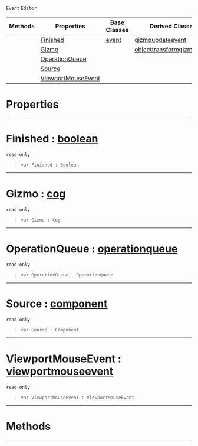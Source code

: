  `Event` `Editor`



|Methods|Properties|Base Classes|Derived Classes|
|---|---|---|---|
| |[ Finished](https://github.com/ZilchEngine/ZilchDocs/blob/master/code_reference/class_reference/gizmoevent.md#finished-zilch-engine-doc)|[event](https://github.com/ZilchEngine/ZilchDocs/blob/master/code_reference/class_reference/event.md)|[gizmoupdateevent](https://github.com/ZilchEngine/ZilchDocs/blob/master/code_reference/class_reference/gizmoupdateevent.md)|
| |[ Gizmo](https://github.com/ZilchEngine/ZilchDocs/blob/master/code_reference/class_reference/gizmoevent.md#gizmo-zilch-engine-docume)| |[objecttransformgizmoevent](https://github.com/ZilchEngine/ZilchDocs/blob/master/code_reference/class_reference/objecttransformgizmoevent.md)|
| |[ OperationQueue](https://github.com/ZilchEngine/ZilchDocs/blob/master/code_reference/class_reference/gizmoevent.md#operationqueue-zilch-engi)| | |
| |[ Source](https://github.com/ZilchEngine/ZilchDocs/blob/master/code_reference/class_reference/gizmoevent.md#source-zilch-engine-docum)| | |
| |[ ViewportMouseEvent](https://github.com/ZilchEngine/ZilchDocs/blob/master/code_reference/class_reference/gizmoevent.md#viewportmouseevent-zero)| | |


 #  Properties


---  
 #  Finished : [boolean](https://github.com/ZilchEngine/ZilchDocs/blob/master/code_reference/nada_base_types/boolean.md)

 `read-only`

> 
> ``` lang=cpp, name=Nada
> var Finished : Boolean


---  
 #  Gizmo : [cog](https://github.com/ZilchEngine/ZilchDocs/blob/master/code_reference/class_reference/cog.md)

 `read-only`

> 
> ``` lang=cpp, name=Nada
> var Gizmo : Cog


---  
 #  OperationQueue : [operationqueue](https://github.com/ZilchEngine/ZilchDocs/blob/master/code_reference/class_reference/operationqueue.md)

 `read-only`

> 
> ``` lang=cpp, name=Nada
> var OperationQueue : OperationQueue


---  
 #  Source : [component](https://github.com/ZilchEngine/ZilchDocs/blob/master/code_reference/class_reference/component.md)

 `read-only`

> 
> ``` lang=cpp, name=Nada
> var Source : Component


---  
 #  ViewportMouseEvent : [viewportmouseevent](https://github.com/ZilchEngine/ZilchDocs/blob/master/code_reference/class_reference/viewportmouseevent.md)

 `read-only`

> 
> ``` lang=cpp, name=Nada
> var ViewportMouseEvent : ViewportMouseEvent


---  
 #  Methods


---  
 

 
